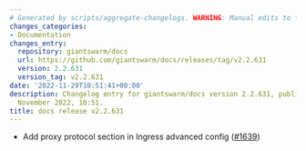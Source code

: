 ```yaml
---
# Generated by scripts/aggregate-changelogs. WARNING: Manual edits to this files will be overwritten.
changes_categories:
- Documentation
changes_entry:
  repository: giantswarm/docs
  url: https://github.com/giantswarm/docs/releases/tag/v2.2.631
  version: 2.2.631
  version_tag: v2.2.631
date: '2022-11-29T10:51:41+00:00'
description: Changelog entry for giantswarm/docs version 2.2.631, published on 29
  November 2022, 10:51.
title: docs release v2.2.631
---
```


- Add proxy protocol section in Ingress advanced config ([#1639](https://github.com/giantswarm/docs/pull/1639))
